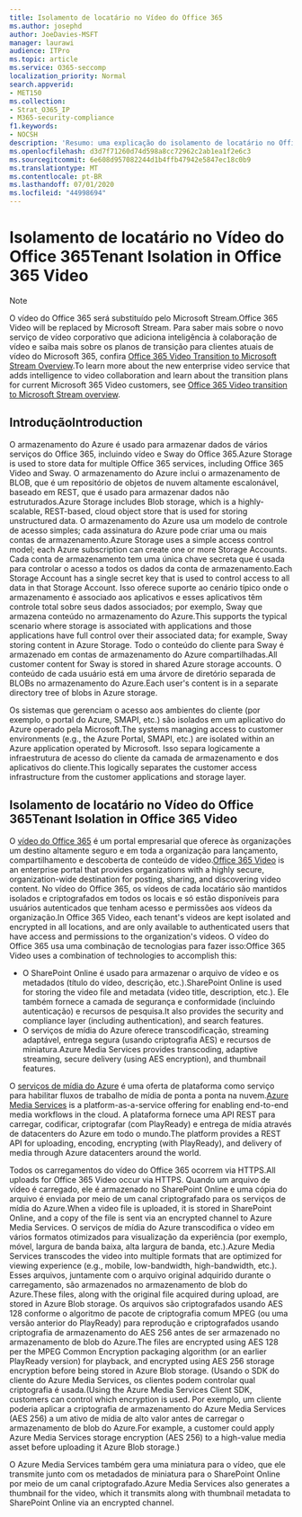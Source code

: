 ```yaml
---
title: Isolamento de locatário no Vídeo do Office 365
ms.author: josephd
author: JoeDavies-MSFT
manager: laurawi
audience: ITPro
ms.topic: article
ms.service: O365-seccomp
localization_priority: Normal
search.appverid:
- MET150
ms.collection:
- Strat_O365_IP
- M365-security-compliance
f1.keywords:
- NOCSH
description: 'Resumo: uma explicação do isolamento de locatário no Office 365 video.'
ms.openlocfilehash: d3d7f71260d74d598a8cc72962c2ab1ea1f2e6c3
ms.sourcegitcommit: 6e608d957082244d1b4ffb47942e5847ec18c0b9
ms.translationtype: MT
ms.contentlocale: pt-BR
ms.lasthandoff: 07/01/2020
ms.locfileid: "44998694"
---
```

# <a name="tenant-isolation-in-office-365-video"></a><span data-ttu-id="9a5dc-103">Isolamento de locatário no Vídeo do Office 365</span><span class="sxs-lookup"><span data-stu-id="9a5dc-103">Tenant Isolation in Office 365 Video</span></span>

> [!NOTE]
> <span data-ttu-id="9a5dc-104">O vídeo do Office 365 será substituído pelo Microsoft Stream.</span><span class="sxs-lookup"><span data-stu-id="9a5dc-104">Office 365 Video will be replaced by Microsoft Stream.</span></span> <span data-ttu-id="9a5dc-105">Para saber mais sobre o novo serviço de vídeo corporativo que adiciona inteligência à colaboração de vídeo e saiba mais sobre os planos de transição para clientes atuais de vídeo do Microsoft 365, confira [Office 365 Video Transition to Microsoft Stream Overview](https://docs.microsoft.com/stream/migrate-from-office-365).</span><span class="sxs-lookup"><span data-stu-id="9a5dc-105">To learn more about the new enterprise video service that adds intelligence to video collaboration and learn about the transition plans for current Microsoft 365 Video customers, see [Office 365 Video transition to Microsoft Stream overview](https://docs.microsoft.com/stream/migrate-from-office-365).</span></span>

## <a name="introduction"></a><span data-ttu-id="9a5dc-106">Introdução</span><span class="sxs-lookup"><span data-stu-id="9a5dc-106">Introduction</span></span>

<span data-ttu-id="9a5dc-107">O armazenamento do Azure é usado para armazenar dados de vários serviços do Office 365, incluindo vídeo e Sway do Office 365.</span><span class="sxs-lookup"><span data-stu-id="9a5dc-107">Azure Storage is used to store data for multiple Office 365 services, including Office 365 Video and Sway.</span></span> <span data-ttu-id="9a5dc-108">O armazenamento do Azure inclui o armazenamento de BLOB, que é um repositório de objetos de nuvem altamente escalonável, baseado em REST, que é usado para armazenar dados não estruturados.</span><span class="sxs-lookup"><span data-stu-id="9a5dc-108">Azure Storage includes Blob storage, which is a highly-scalable, REST-based, cloud object store that is used for storing unstructured data.</span></span> <span data-ttu-id="9a5dc-109">O armazenamento do Azure usa um modelo de controle de acesso simples; cada assinatura do Azure pode criar uma ou mais contas de armazenamento.</span><span class="sxs-lookup"><span data-stu-id="9a5dc-109">Azure Storage uses a simple access control model; each Azure subscription can create one or more Storage Accounts.</span></span> <span data-ttu-id="9a5dc-110">Cada conta de armazenamento tem uma única chave secreta que é usada para controlar o acesso a todos os dados da conta de armazenamento.</span><span class="sxs-lookup"><span data-stu-id="9a5dc-110">Each Storage Account has a single secret key that is used to control access to all data in that Storage Account.</span></span> <span data-ttu-id="9a5dc-111">Isso oferece suporte ao cenário típico onde o armazenamento é associado aos aplicativos e esses aplicativos têm controle total sobre seus dados associados; por exemplo, Sway que armazena conteúdo no armazenamento do Azure.</span><span class="sxs-lookup"><span data-stu-id="9a5dc-111">This supports the typical scenario where storage is associated with applications and those applications have full control over their associated data; for example, Sway storing content in Azure Storage.</span></span> <span data-ttu-id="9a5dc-112">Todo o conteúdo do cliente para Sway é armazenado em contas de armazenamento do Azure compartilhadas.</span><span class="sxs-lookup"><span data-stu-id="9a5dc-112">All customer content for Sway is stored in shared Azure storage accounts.</span></span> <span data-ttu-id="9a5dc-113">O conteúdo de cada usuário está em uma árvore de diretório separada de BLOBs no armazenamento do Azure.</span><span class="sxs-lookup"><span data-stu-id="9a5dc-113">Each user's content is in a separate directory tree of blobs in Azure storage.</span></span>

<span data-ttu-id="9a5dc-114">Os sistemas que gerenciam o acesso aos ambientes do cliente (por exemplo, o portal do Azure, SMAPI, etc.) são isolados em um aplicativo do Azure operado pela Microsoft.</span><span class="sxs-lookup"><span data-stu-id="9a5dc-114">The systems managing access to customer environments (e.g., the Azure Portal, SMAPI, etc.) are isolated within an Azure application operated by Microsoft.</span></span> <span data-ttu-id="9a5dc-115">Isso separa logicamente a infraestrutura de acesso do cliente da camada de armazenamento e dos aplicativos do cliente.</span><span class="sxs-lookup"><span data-stu-id="9a5dc-115">This logically separates the customer access infrastructure from the customer applications and storage layer.</span></span>

## <a name="tenant-isolation-in-office-365-video"></a><span data-ttu-id="9a5dc-116">Isolamento de locatário no Vídeo do Office 365</span><span class="sxs-lookup"><span data-stu-id="9a5dc-116">Tenant Isolation in Office 365 Video</span></span>

<span data-ttu-id="9a5dc-117">O [vídeo do Office 365](https://support.office.com/article/Meet-Office-365-Video-ca1cc1a9-a615-46e1-b6a3-40dbd99939a6) é um portal empresarial que oferece às organizações um destino altamente seguro e em toda a organização para lançamento, compartilhamento e descoberta de conteúdo de vídeo.</span><span class="sxs-lookup"><span data-stu-id="9a5dc-117">[Office 365 Video](https://support.office.com/article/Meet-Office-365-Video-ca1cc1a9-a615-46e1-b6a3-40dbd99939a6) is an enterprise portal that provides organizations with a highly secure, organization-wide destination for posting, sharing, and discovering video content.</span></span> <span data-ttu-id="9a5dc-118">No vídeo do Office 365, os vídeos de cada locatário são mantidos isolados e criptografados em todos os locais e só estão disponíveis para usuários autenticados que tenham acesso e permissões aos vídeos da organização.</span><span class="sxs-lookup"><span data-stu-id="9a5dc-118">In Office 365 Video, each tenant's videos are kept isolated and encrypted in all locations, and are only available to authenticated users that have access and permissions to the organization's videos.</span></span> <span data-ttu-id="9a5dc-119">O vídeo do Office 365 usa uma combinação de tecnologias para fazer isso:</span><span class="sxs-lookup"><span data-stu-id="9a5dc-119">Office 365 Video uses a combination of technologies to accomplish this:</span></span>

- <span data-ttu-id="9a5dc-120">O SharePoint Online é usado para armazenar o arquivo de vídeo e os metadados (título do vídeo, descrição, etc.).</span><span class="sxs-lookup"><span data-stu-id="9a5dc-120">SharePoint Online is used for storing the video file and metadata (video title, description, etc.).</span></span> <span data-ttu-id="9a5dc-121">Ele também fornece a camada de segurança e conformidade (incluindo autenticação) e recursos de pesquisa.</span><span class="sxs-lookup"><span data-stu-id="9a5dc-121">It also provides the security and compliance layer (including authentication), and search features.</span></span>
- <span data-ttu-id="9a5dc-122">O serviços de mídia do Azure oferece transcodificação, streaming adaptável, entrega segura (usando criptografia AES) e recursos de miniatura.</span><span class="sxs-lookup"><span data-stu-id="9a5dc-122">Azure Media Services provides transcoding, adaptive streaming, secure delivery (using AES encryption), and thumbnail features.</span></span>

<span data-ttu-id="9a5dc-123">O [serviços de mídia do Azure](https://azure.microsoft.com/services/media-services/) é uma oferta de plataforma como serviço para habilitar fluxos de trabalho de mídia de ponta a ponta na nuvem.</span><span class="sxs-lookup"><span data-stu-id="9a5dc-123">[Azure Media Services](https://azure.microsoft.com/services/media-services/) is a platform-as-a-service offering for enabling end-to-end media workflows in the cloud.</span></span> <span data-ttu-id="9a5dc-124">A plataforma fornece uma API REST para carregar, codificar, criptografar (com PlayReady) e entrega de mídia através de datacenters do Azure em todo o mundo.</span><span class="sxs-lookup"><span data-stu-id="9a5dc-124">The platform provides a REST API for uploading, encoding, encrypting (with PlayReady), and delivery of media through Azure datacenters around the world.</span></span>

<span data-ttu-id="9a5dc-125">Todos os carregamentos do vídeo do Office 365 ocorrem via HTTPS.</span><span class="sxs-lookup"><span data-stu-id="9a5dc-125">All uploads for Office 365 Video occur via HTTPS.</span></span> <span data-ttu-id="9a5dc-126">Quando um arquivo de vídeo é carregado, ele é armazenado no SharePoint Online e uma cópia do arquivo é enviada por meio de um canal criptografado para os serviços de mídia do Azure.</span><span class="sxs-lookup"><span data-stu-id="9a5dc-126">When a video file is uploaded, it is stored in SharePoint Online, and a copy of the file is sent via an encrypted channel to Azure Media Services.</span></span> <span data-ttu-id="9a5dc-127">O serviços de mídia do Azure transcodifica o vídeo em vários formatos otimizados para visualização da experiência (por exemplo, móvel, largura de banda baixa, alta largura de banda, etc.).</span><span class="sxs-lookup"><span data-stu-id="9a5dc-127">Azure Media Services transcodes the video into multiple formats that are optimized for viewing experience (e.g., mobile, low-bandwidth, high-bandwidth, etc.).</span></span> <span data-ttu-id="9a5dc-128">Esses arquivos, juntamente com o arquivo original adquirido durante o carregamento, são armazenados no armazenamento de blob do Azure.</span><span class="sxs-lookup"><span data-stu-id="9a5dc-128">These files, along with the original file acquired during upload, are stored in Azure Blob storage.</span></span> <span data-ttu-id="9a5dc-129">Os arquivos são criptografados usando AES 128 conforme o algoritmo de pacote de criptografia comum MPEG (ou uma versão anterior do PlayReady) para reprodução e criptografados usando criptografia de armazenamento do AES 256 antes de ser armazenado no armazenamento de blob do Azure.</span><span class="sxs-lookup"><span data-stu-id="9a5dc-129">The files are encrypted using AES 128 per the MPEG Common Encryption packaging algorithm (or an earlier PlayReady version) for playback, and encrypted using AES 256 storage encryption before being stored in Azure Blob storage.</span></span> <span data-ttu-id="9a5dc-130">(Usando o SDK do cliente do Azure Media Services, os clientes podem controlar qual criptografia é usada.</span><span class="sxs-lookup"><span data-stu-id="9a5dc-130">(Using the Azure Media Services Client SDK, customers can control which encryption is used.</span></span> <span data-ttu-id="9a5dc-131">Por exemplo, um cliente poderia aplicar a criptografia de armazenamento do Azure Media Services (AES 256) a um ativo de mídia de alto valor antes de carregar o armazenamento de blob do Azure.</span><span class="sxs-lookup"><span data-stu-id="9a5dc-131">For example, a customer could apply Azure Media Services storage encryption (AES 256) to a high-value media asset before uploading it Azure Blob storage.)</span></span>

<span data-ttu-id="9a5dc-132">O Azure Media Services também gera uma miniatura para o vídeo, que ele transmite junto com os metadados de miniatura para o SharePoint Online por meio de um canal criptografado.</span><span class="sxs-lookup"><span data-stu-id="9a5dc-132">Azure Media Services also generates a thumbnail for the video, which it transmits along with thumbnail metadata to SharePoint Online via an encrypted channel.</span></span>
